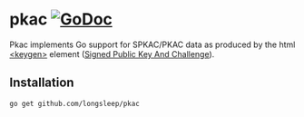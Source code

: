 # pkac [![GoDoc](https://godoc.org/github.com/longsleep/pkac?status.svg)](https://godoc.org/github.com/longsleep/pkac)

Pkac implements Go support for SPKAC/PKAC data as produced by the html [&lt;keygen&gt;](https://developer.mozilla.org/en-US/docs/Web/HTML/Element/keygen) element ([Signed Public Key And Challenge](https://web.archive.org/web/20070401073244/http://wp.netscape.com/eng/security/comm4-keygen.html)).

## Installation

```text
go get github.com/longsleep/pkac
```
